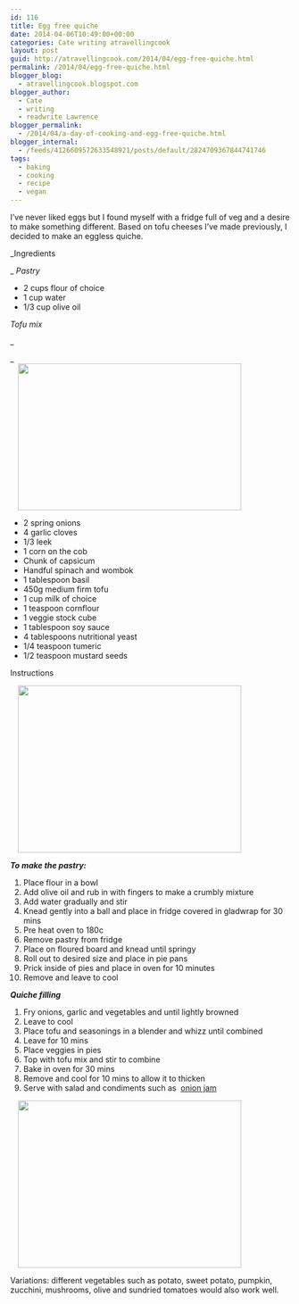 ```yaml
---
id: 116
title: Egg free quiche
date: 2014-04-06T10:49:00+00:00
categories: Cate writing atravellingcook
layout: post
guid: http://atravellingcook.com/2014/04/egg-free-quiche.html
permalink: /2014/04/egg-free-quiche.html
blogger_blog:
  - atravellingcook.blogspot.com
blogger_author:
  - Cate
  - writing
  - readwrite Lawrence
blogger_permalink:
  - /2014/04/a-day-of-cooking-and-egg-free-quiche.html
blogger_internal:
  - /feeds/4126609572633548921/posts/default/2824709367844741746
tags:
  - baking
  - cooking
  - recipe
  - vegan
---
```

I&#8217;ve never liked eggs but I found myself with a fridge full of veg and a desire to make something different. Based on tofu cheeses I&#8217;ve made previously, I decided to make an eggless quiche.



_Ingredients
  
_ _Pastry_

  * 2 cups flour of choice
  * 1 cup water
  * 1/3 cup olive oil

_Tofu mix_
  
_
  
_                     <a style="margin-left: 1em; margin-right: 1em; text-align: center;" href="http://3.bp.blogspot.com/-SPpaN2er6gA/U0EiPk6a9QI/AAAAAAAAIi8/CAX0fc0HiS4/s1600/13661609475_0e07d686f3_z.jpg"><img src="http://3.bp.blogspot.com/-SPpaN2er6gA/U0EiPk6a9QI/AAAAAAAAIi8/CAX0fc0HiS4/s1600/13661609475_0e07d686f3_z.jpg" alt="" width="400" height="263" border="0" /></a>

  * 2 spring onions
  * 4 garlic cloves
  * 1/3 leek
  * 1 corn on the cob
  * Chunk of capsicum
  * Handful spinach and wombok
  * 1 tablespoon basil
  * 450g medium firm tofu
  * 1 cup milk of choice
  * 1 teaspoon cornflour
  * 1 veggie stock cube
  * 1 tablespoon soy sauce
  * 4 tablespoons nutritional yeast
  * 1/4 teaspoon tumeric
  * 1/2 teaspoon mustard seeds

Instructions

<a style="margin-left: 1em; margin-right: 1em; text-align: center;" href="http://1.bp.blogspot.com/-NDupKBXRmig/U0EgvlXgVcI/AAAAAAAAIiI/XSFBWDypNP8/s1600/IMG_20140406_170631.jpg"><img src="http://1.bp.blogspot.com/-NDupKBXRmig/U0EgvlXgVcI/AAAAAAAAIiI/XSFBWDypNP8/s1600/IMG_20140406_170631.jpg" alt="" width="400" height="300" border="0" /></a>

**_To make the pastry:_**

  1. Place flour in a bowl
  2. Add olive oil and rub in with fingers to make a crumbly mixture
  3. Add water gradually and stir
  4. Knead gently into a ball and place in fridge covered in gladwrap for 30 mins
  5. Pre heat oven to 180c
  6. Remove pastry from fridge
  7. Place on floured board and knead until springy
  8. Roll out to desired size and place in pie pans
  9. Prick inside of pies and place in oven for 10 minutes
 10. Remove and leave to cool

**_Quiche filling_**

  1. Fry onions, garlic and vegetables and until lightly browned
  2. Leave to cool
  3. Place tofu and seasonings in a blender and whizz until combined
  4. Leave for 10 mins
  5. Place veggies in pies
  6. Top with tofu mix and stir to combine
  7. Bake in oven for 30 mins
  8. Remove and cool for 10 mins to allow it to thicken
  9. Serve with salad and condiments such as  [onion jam](http://consumingcate.blogspot.com/2014/02/edible-gifts-onion-jam.html)

<a style="margin-left: 1em; margin-right: 1em; text-align: center;" href="http://4.bp.blogspot.com/-8y5MAcjf0Ss/U0EhGObnQhI/AAAAAAAAIio/LDKS-8myStQ/s1600/IMG_20140406_192101.jpg"><img src="http://4.bp.blogspot.com/-8y5MAcjf0Ss/U0EhGObnQhI/AAAAAAAAIio/LDKS-8myStQ/s1600/IMG_20140406_192101.jpg" alt="" width="400" height="300" border="0" /></a>


  Variations: different vegetables such as potato, sweet potato, pumpkin, zucchini, mushrooms, olive and sundried tomatoes would also work well.
